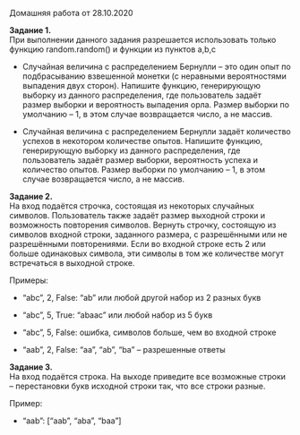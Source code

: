 Домашняя работа от 28.10.2020

**Задание 1.**  
При выполнении данного задания разрешается использовать только функцию random.random() и функции из пунктов a,b,c 

 - Случайная величина с распределением Бернулли – это один опыт по подбрасыванию взвешенной монетки (с неравными вероятностями выпадения двух сторон). Напишите функцию, генерирующую выборку из данного распределения, где пользователь задаёт размер выборки и вероятность выпадения орла. Размер выборки по умолчанию – 1, в этом случае возвращается число, а не массив.   

 - Случайная величина с распределением Бернулли задаёт количество успехов в некотором количестве опытов. Напишите функцию, генерирующую выборку из данного распределения, где пользователь задаёт размер выборки, вероятность успеха и количество опытов.  Размер выборки по умолчанию – 1, в этом случае возвращается число, а не массив.   
 
**Задание 2.**  
На вход подаётся строчка, состоящая из некоторых случайных символов. Пользователь также задаёт размер выходной строки и возможность повторения символов. Вернуть строчку, состоящую из символов входной строки, заданного размера, с разрешёнными или не разрешёнными повторениями. Если во входной строке есть 2 или больше одинаковых символа, эти символы в том же количестве могут встречаться в выходной строке. 

Примеры:

 - “abc”, 2, False: “ab” или любой другой набор из 2 разных букв 

 - “abc”, 5, True: “abaac” или любой набор из 5 букв 

 - “abc”, 5, False: ошибка, символов больше, чем во входной строке 

 - “aab”, 2, False: “aa”, “ab”, “ba” – разрешенные ответы 
 
**Задание 3.**  
На вход подаётся строка. На выходе приведите все возможные строки – перестановки букв исходной строки так, что все строки разные. 

Пример:
 - “aab”: [“aab”, “aba”, “baa”] 
